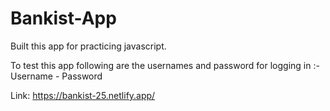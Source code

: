 # Bankist-App
Built this app for practicing javascript. 

To test this app following are the usernames and password for logging in :-
Username - Password


Link: https://bankist-25.netlify.app/
